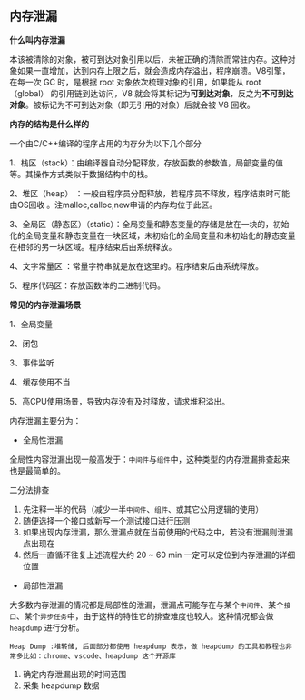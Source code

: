 ## 内存泄漏

**什么叫内存泄漏**

 本该被清除的对象，被可到达对象引用以后，未被正确的清除而常驻内存。这种对象如果一直增加，达到内存上限之后，就会造成内存溢出，程序崩溃。V8引擎，在每一次 GC 时，是根据 root 对象依次梳理对象的引用，如果能从 root（global） 的引用链到达访问，V8 就会将其标记为**可到达对象**，反之为**不可到达对象**。被标记为不可到达对象（即无引用的对象）后就会被 V8 回收。

**内存的结构是什么样的**

一个由C/C++编译的程序占用的内存分为以下几个部分

1、栈区（stack）：由编译器自动分配释放，存放函数的参数值，局部变量的值等。其操作方式类似于数据结构中的栈。

2、堆区（heap） ：一般由程序员分配释放，若程序员不释放，程序结束时可能由OS回收 。注malloc,calloc,new申请的内存均位于此区。

3、全局区（静态区）（static）：全局变量和静态变量的存储是放在一块的，初始化的全局变量和静态变量在一块区域，未初始化的全局变量和未初始化的静态变量在相邻的另一块区域。程序结束后由系统释放。

4、文字常量区 ：常量字符串就是放在这里的。程序结束后由系统释放。

5、程序代码区：存放函数体的二进制代码。

**常见的内存泄漏场景**

1、全局变量

2、闭包

3、事件监听

4、缓存使用不当

5、高CPU使用场景，导致内存没有及时释放，请求堆积溢出。

内存泄漏主要分为：

- 全局性泄漏

全局性内容泄漏出现一般高发于：`中间件`与`组件`中，这种类型的内存泄漏排查起来也是最简单的。

二分法排查

1. 先注释一半的代码（减少一半`中间件`、`组件`、或其它公用逻辑的使用）
2. 随便选择一个接口或新写一个测试接口进行压测
3. 如果出现内存泄漏，那么泄漏点就在当前使用的代码之中，若没有泄漏则泄漏点出现在
4. 然后一直循环往复上述流程大约 20 ~ 60 min 一定可以定位到内存泄漏的详细位置

- 局部性泄漏

大多数内存泄漏的情况都是局部性的泄漏，泄漏点可能存在与某个`中间件`、某个`接口`、某个`异步任务`中，由于这样的特性它的排查难度也较大。这种情况都会做 `heapdump` 进行分析。

```
Heap Dump :堆转储, 后面部分都使用 heapdump 表示，做 heapdump 的工具和教程也非常多比如：chrome、vscode、heapdump 这个开源库
```

1. 确定内存泄漏出现的时间范围
2. 采集 heapdump 数据